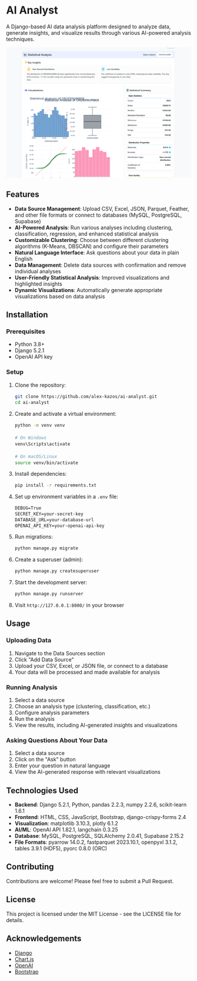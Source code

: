 # AI Analyst

A Django-based AI data analysis platform designed to analyze data, generate insights, and visualize results through various AI-powered analysis techniques.

![alt text](image.png)

## Features

- **Data Source Management**: Upload CSV, Excel, JSON, Parquet, Feather, and other file formats or connect to databases (MySQL, PostgreSQL, Supabase)
- **AI-Powered Analysis**: Run various analyses including clustering, classification, regression, and enhanced statistical analysis
- **Customizable Clustering**: Choose between different clustering algorithms (K-Means, DBSCAN) and configure their parameters
- **Natural Language Interface**: Ask questions about your data in plain English
- **Data Management**: Delete data sources with confirmation and remove individual analyses
- **User-Friendly Statistical Analysis**: Improved visualizations and highlighted insights
- **Dynamic Visualizations**: Automatically generate appropriate visualizations based on data analysis

## Installation

### Prerequisites

- Python 3.8+
- Django 5.2.1
- OpenAI API key

### Setup

1. Clone the repository:
   ```bash
   git clone https://github.com/alex-kazos/ai-analyst.git
   cd ai-analyst
   ```

2. Create and activate a virtual environment:
   ```bash
   python -m venv venv
   
   # On Windows
   venv\Scripts\activate
   
   # On macOS/Linux
   source venv/bin/activate
   ```

3. Install dependencies:
   ```bash
   pip install -r requirements.txt
   ```

4. Set up environment variables in a `.env` file:
   ```
   DEBUG=True
   SECRET_KEY=your-secret-key
   DATABASE_URL=your-database-url
   OPENAI_API_KEY=your-openai-api-key
   ```

5. Run migrations:
   ```bash
   python manage.py migrate
   ```

6. Create a superuser (admin):
   ```bash
   python manage.py createsuperuser
   ```

7. Start the development server:
   ```bash
   python manage.py runserver
   ```

8. Visit `http://127.0.0.1:8000/` in your browser

## Usage

### Uploading Data

1. Navigate to the Data Sources section
2. Click "Add Data Source"
3. Upload your CSV, Excel, or JSON file, or connect to a database
4. Your data will be processed and made available for analysis

### Running Analysis

1. Select a data source
2. Choose an analysis type (clustering, classification, etc.)
3. Configure analysis parameters
4. Run the analysis
5. View the results, including AI-generated insights and visualizations

### Asking Questions About Your Data

1. Select a data source
2. Click on the "Ask" button
3. Enter your question in natural language
4. View the AI-generated response with relevant visualizations

## Technologies Used

- **Backend**: Django 5.2.1, Python, pandas 2.2.3, numpy 2.2.6, scikit-learn 1.6.1
- **Frontend**: HTML, CSS, JavaScript, Bootstrap, django-crispy-forms 2.4
- **Visualization**: matplotlib 3.10.3, plotly 6.1.2
- **AI/ML**: OpenAI API 1.82.1, langchain 0.3.25
- **Database**: MySQL, PostgreSQL, SQLAlchemy 2.0.41, Supabase 2.15.2
- **File Formats**: pyarrow 14.0.2, fastparquet 2023.10.1, openpyxl 3.1.2, tables 3.9.1 (HDF5), pyorc 0.8.0 (ORC)

## Contributing

Contributions are welcome! Please feel free to submit a Pull Request.

## License

This project is licensed under the MIT License - see the LICENSE file for details.

## Acknowledgements

- [Django](https://www.djangoproject.com/)
- [Chart.js](https://www.chartjs.org/)
- [OpenAI](https://openai.com/)
- [Bootstrap](https://getbootstrap.com/)
